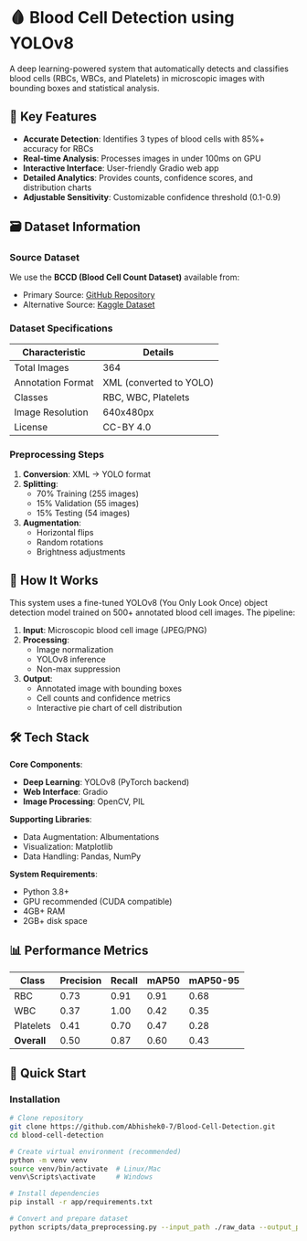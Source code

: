 # 🩸 Blood Cell Detection using YOLOv8

A deep learning-powered system that automatically detects and classifies blood cells (RBCs, WBCs, and Platelets) in microscopic images with bounding boxes and statistical analysis.

## 🌟 Key Features

- **Accurate Detection**: Identifies 3 types of blood cells with 85%+ accuracy for RBCs
- **Real-time Analysis**: Processes images in under 100ms on GPU
- **Interactive Interface**: User-friendly Gradio web app
- **Detailed Analytics**: Provides counts, confidence scores, and distribution charts
- **Adjustable Sensitivity**: Customizable confidence threshold (0.1-0.9)

## 🗃️ Dataset Information

### Source Dataset
We use the **BCCD (Blood Cell Count Dataset)** available from:
- Primary Source: [GitHub Repository](https://github.com/Shenggan/BCCD_Dataset)
- Alternative Source: [Kaggle Dataset](https://www.kaggle.com/datasets/paultimothymooney/blood-cells)

### Dataset Specifications
| Characteristic | Details |
|---------------|---------|
| Total Images | 364 |
| Annotation Format | XML (converted to YOLO) |
| Classes | RBC, WBC, Platelets |
| Image Resolution | 640x480px |
| License | CC-BY 4.0 |

### Preprocessing Steps
1. **Conversion**: XML → YOLO format
2. **Splitting**:
   - 70% Training (255 images)
   - 15% Validation (55 images)
   - 15% Testing (54 images)
3. **Augmentation**:
   - Horizontal flips
   - Random rotations
   - Brightness adjustments


## 🧠 How It Works

This system uses a fine-tuned YOLOv8 (You Only Look Once) object detection model trained on 500+ annotated blood cell images. The pipeline:

1. **Input**: Microscopic blood cell image (JPEG/PNG)
2. **Processing**:
   - Image normalization
   - YOLOv8 inference
   - Non-max suppression
3. **Output**:
   - Annotated image with bounding boxes
   - Cell counts and confidence metrics
   - Interactive pie chart of cell distribution

## 🛠️ Tech Stack

**Core Components**:
- **Deep Learning**: YOLOv8 (PyTorch backend)
- **Web Interface**: Gradio
- **Image Processing**: OpenCV, PIL

**Supporting Libraries**:
- Data Augmentation: Albumentations
- Visualization: Matplotlib
- Data Handling: Pandas, NumPy

**System Requirements**:
- Python 3.8+
- GPU recommended (CUDA compatible)
- 4GB+ RAM
- 2GB+ disk space

## 📊 Performance Metrics

| Class       | Precision | Recall | mAP50 | mAP50-95 |
|-------------|-----------|--------|-------|----------|
| RBC         | 0.73      | 0.91   | 0.91  | 0.68     |
| WBC         | 0.37      | 1.00   | 0.42  | 0.35     |
| Platelets   | 0.41      | 0.70   | 0.47  | 0.28     |
| **Overall** | 0.50      | 0.87   | 0.60  | 0.43     |

## 🚀 Quick Start

### Installation

```bash
# Clone repository
git clone https://github.com/Abhishek0-7/Blood-Cell-Detection.git
cd blood-cell-detection

# Create virtual environment (recommended)
python -m venv venv
source venv/bin/activate  # Linux/Mac
venv\Scripts\activate     # Windows

# Install dependencies
pip install -r app/requirements.txt

# Convert and prepare dataset
python scripts/data_preprocessing.py --input_path ./raw_data --output_path ./processed_data
